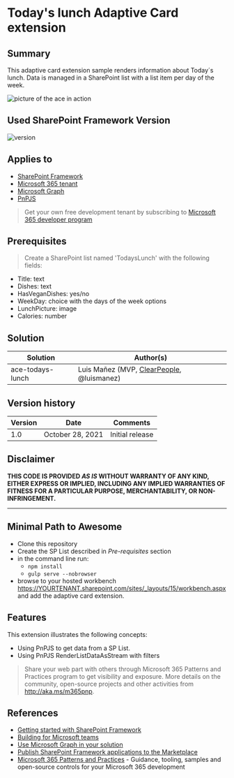 # Today's lunch Adaptive Card extension

## Summary

This adaptive card extension sample renders information about Today´s lunch. Data is managed in a SharePoint list with a list item per day of the week. 

![picture of the ace in action](assets/demo.gif)

## Used SharePoint Framework Version

![version](https://img.shields.io/badge/version-1.13-green.svg)

## Applies to

- [SharePoint Framework](https://aka.ms/spfx)
- [Microsoft 365 tenant](https://docs.microsoft.com/en-us/sharepoint/dev/spfx/set-up-your-developer-tenant)
- [Microsoft Graph](https://docs.microsoft.com/en-us/graph/overview)
- [PnPJS](https://pnp.github.io/pnpjs/)

> Get your own free development tenant by subscribing to [Microsoft 365 developer program](http://aka.ms/o365devprogram)

## Prerequisites

> Create a SharePoint list named 'TodaysLunch' with the following fields:
  - Title: text
  - Dishes: text
  - HasVeganDishes: yes/no
  - WeekDay: choice with the days of the week options
  - LunchPicture: image
  - Calories: number

## Solution

Solution|Author(s)
--------|---------
ace-todays-lunch | Luis Mañez (MVP, [ClearPeople](http://www.clearpeople.com), @luismanez)

## Version history

Version|Date|Comments
-------|----|--------
1.0|October 28, 2021|Initial release

## Disclaimer

**THIS CODE IS PROVIDED *AS IS* WITHOUT WARRANTY OF ANY KIND, EITHER EXPRESS OR IMPLIED, INCLUDING ANY IMPLIED WARRANTIES OF FITNESS FOR A PARTICULAR PURPOSE, MERCHANTABILITY, OR NON-INFRINGEMENT.**

---

## Minimal Path to Awesome

- Clone this repository
- Create the SP List described in _Pre-requisites_ section
- in the command line run:
  - `npm install`
  - `gulp serve --nobrowser`
- browse to your hosted workbench https://YOURTENANT.sharepoint.com/sites/_layouts/15/workbench.aspx and add the adaptive card extension.    


## Features

This extension illustrates the following concepts:

- Using PnPJS to get data from a SP List.
- Using PnPJS RenderListDataAsStream with filters

> Share your web part with others through Microsoft 365 Patterns and Practices program to get visibility and exposure. More details on the community, open-source projects and other activities from http://aka.ms/m365pnp.

## References

- [Getting started with SharePoint Framework](https://docs.microsoft.com/en-us/sharepoint/dev/spfx/set-up-your-developer-tenant)
- [Building for Microsoft teams](https://docs.microsoft.com/en-us/sharepoint/dev/spfx/build-for-teams-overview)
- [Use Microsoft Graph in your solution](https://docs.microsoft.com/en-us/sharepoint/dev/spfx/web-parts/get-started/using-microsoft-graph-apis)
- [Publish SharePoint Framework applications to the Marketplace](https://docs.microsoft.com/en-us/sharepoint/dev/spfx/publish-to-marketplace-overview)
- [Microsoft 365 Patterns and Practices](https://aka.ms/m365pnp) - Guidance, tooling, samples and open-source controls for your Microsoft 365 development